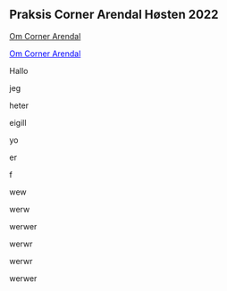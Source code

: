 ## Praksis Corner Arendal Høsten 2022

[Om Corner Arendal](about.md)

<a href="about.html" style="color: blue; text-decoration: underline;">Om Corner Arendal</a>

Hallo

jeg

heter

eigill

yo

er

f

wew

werw

werwer

werwr

werwr


werwer
